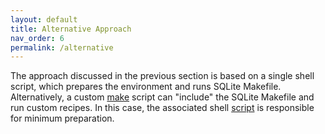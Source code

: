```yaml
---
layout: default
title: Alternative Approach
nav_order: 6
permalink: /alternative
---
```


The approach discussed in the previous section is based on a single shell script, which prepares the environment and runs SQLite Makefile. Alternatively, a custom [make][CustomSQLiteMake] script can "include" the SQLite Makefile and run custom recipes. In this case, the associated shell [script][Custom SQLite Make Shell] is responsible for minimum preparation.

<!---
### References
--->

[CustomSQLiteMake]: https://raw.githubusercontent.com/pchemguy/SQLite-ICU-MinGW/master/MinGW/Independent/sqlite3.ref.mk
[Custom SQLite Make Shell]: https://raw.githubusercontent.com/pchemguy/SQLite-ICU-MinGW/master/MinGW/Independent/sqlite3.ref.sh
